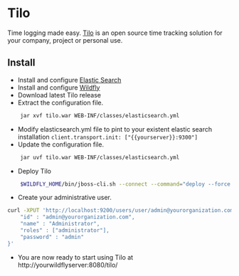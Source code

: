 
# Tilo
Time logging made easy. [Tilo](http://tilo.turix.com.ar) is an open source time tracking solution for your company, project or personal use. 

## Install

* Install and configure [Elastic Search](https://www.elastic.co/downloads/elasticsearch)
* Install and configure [Wildfly](http://wildfly.org/downloads/)
* Download latest Tilo release
* Extract the configuration file.
```bash
    jar xvf tilo.war WEB-INF/classes/elasticsearch.yml
```
* Modify elasticsearch.yml file to pint to your existent elastic search installation `client.transport.init: ["{{yourserver}}:9300"]`
* Update the configuration file.
```bash
    jar uvf tilo.war WEB-INF/classes/elasticsearch.yml
```
* Deploy Tilo
```bash
    $WILDFLY_HOME/bin/jboss-cli.sh --connect --command="deploy --force [PATH_TO_WAR]"
```
* Create your administrative user.
```bash
curl -XPUT 'http://localhost:9200/users/user/admin@yourorganization.com' -d '{
    "id" : "admin@yourorganization.com",
    "name" : "Administrator",
    "roles" : ["administrator"],
    "password" : "admin"
}'
```
* You are now ready to start using Tilo at http://yourwildflyserver:8080/tilo/
